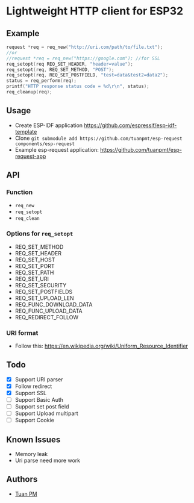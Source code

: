 # Lightweight HTTP client for ESP32 
## Example 
```cpp
request *req = req_new("http://uri.com/path/to/file.txt");
//or
//request *req = req_new("https://google.com"); //for SSL
req_setopt(req REQ_SET_HEADER, "header=value");
req_setopt(req, REQ_SET_METHOD, "POST");
req_setopt(req, REQ_SET_POSTFIELD, "test=data&test2=data2");
status = req_perform(req);
printf("HTTP response status code = %d\r\n", status);
req_cleanup(req);
```

## Usage 
- Create ESP-IDF application https://github.com/espressif/esp-idf-template
- Clone `git submodule add https://github.com/tuanpmt/esp-request components/esp-request`
- Example esp-request application: https://github.com/tuanpmt/esp-request-app

## API 

### Function
- `req_new`
- `req_setopt`
- `req_clean`

### Options for `req_setopt`  
- REQ_SET_METHOD
- REQ_SET_HEADER
- REQ_SET_HOST
- REQ_SET_PORT 
- REQ_SET_PATH
- REQ_SET_URI
- REQ_SET_SECURITY
- REQ_SET_POSTFIELDS
- REQ_SET_UPLOAD_LEN
- REQ_FUNC_DOWNLOAD_DATA
- REQ_FUNC_UPLOAD_DATA
- REQ_REDIRECT_FOLLOW

### URI format 
- Follow this: https://en.wikipedia.org/wiki/Uniform_Resource_Identifier

## Todo  
- [x] Support URI parser
- [x] Follow redirect
- [x] Support SSL
- [ ] Support Basic Auth
- [ ] Support set post field
- [ ] Support Upload multipart
- [ ] Support Cookie

## Known Issues 
- Memory leak
- Uri parse need more work

## Authors
- [Tuan PM](https://twitter.com/tuanpmt)
